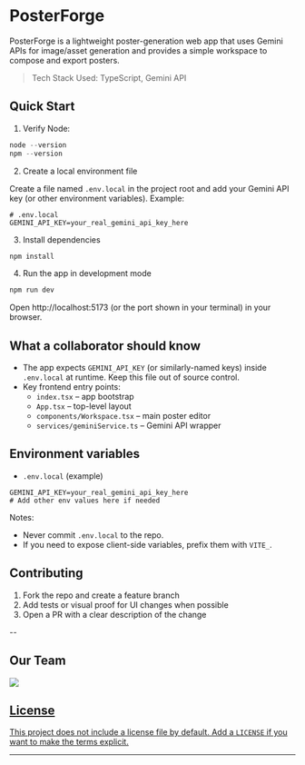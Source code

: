 
# PosterForge

PosterForge is a lightweight poster-generation web app that uses Gemini APIs for image/asset generation and provides a simple workspace to compose and export posters.

> Tech Stack Used: TypeScript, Gemini API

## Quick Start

1. Verify Node:

```powershell
node --version
npm --version
```

2. Create a local environment file

Create a file named `.env.local` in the project root and add your Gemini API key (or other environment variables). Example:

```text
# .env.local
GEMINI_API_KEY=your_real_gemini_api_key_here
```

3. Install dependencies

```powershell
npm install
```

4. Run the app in development mode

```powershell
npm run dev
```

Open http://localhost:5173 (or the port shown in your terminal) in your browser.

## What a collaborator should know

- The app expects `GEMINI_API_KEY` (or similarly-named keys) inside `.env.local` at runtime. Keep this file out of source control.
- Key frontend entry points:
   - `index.tsx` – app bootstrap
   - `App.tsx` – top-level layout
   - `components/Workspace.tsx` – main poster editor
   - `services/geminiService.ts` – Gemini API wrapper

## Environment variables

- `.env.local` (example)

```text
GEMINI_API_KEY=your_real_gemini_api_key_here
# Add other env values here if needed
```

Notes:
- Never commit `.env.local` to the repo.
- If you need to expose client-side variables, prefix them with `VITE_`.

## Contributing

1. Fork the repo and create a feature branch
2. Add tests or visual proof for UI changes when possible
3. Open a PR with a clear description of the change

--
## Our Team
<a href="https://github.com/Bhanu-partap-13/Poster-Forge/graphs/contributors">
<img src="https://contributors-img.web.app/image?repo=Bhanu-partap-13/Poster-Forge"/>

## License

This project does not include a license file by default. Add a `LICENSE` if you want to make the terms explicit.

---
